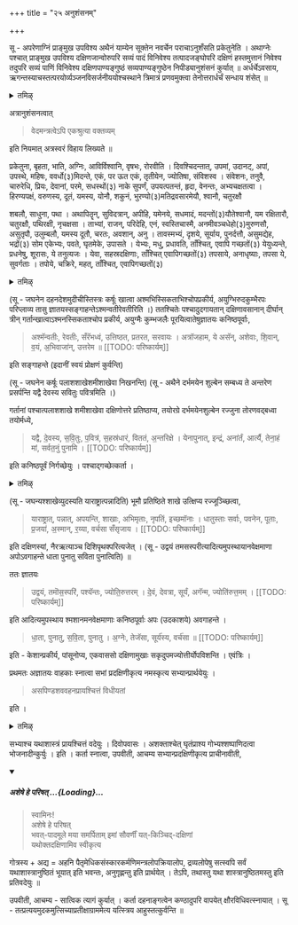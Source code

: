 +++
title = "२५ अनुशंसनम्"

+++

सू - अपरेणाग्निं प्राङ्मुख उपविश्य अथैनं याम्येन सूक्तेन नवर्चेन पराचाऽनुशँसति प्रकेतुनेति । अथाग्नेः पश्चात् प्राङ्मुख उपविश्य दक्षिणजान्वोरुपरि सव्यं पादं विनिवेश्य तत्पादजङ्घोपरि दक्षिणं हस्तमुत्तानं निवेश्य तदुपरि सव्यं पाणिं विनिवेश्य दक्षिणपाण्यङ्गुष्ठं सव्यपाण्यङ्गुष्ठेन निपीड्यानुशंसनं कुर्यात् ॥ अर्धर्चेऽवसाय, ऋगन्तस्याचस्तत्परयोर्व्यञ्जनविसर्जनीययोश्चस्थाने त्रिमात्रं प्रणवमुक्त्वा तेनोत्तरार्धर्चं सन्धाय शंसेत् ॥

<details><summary>तमिऴ्</summary>

## 29 ஏகோத்தர விருத்தி

ப்ரேதத்தை உத்தேசித்துச் செய்யப்படும் சிராத்தங்களில் ஏகோத்தரவிருத்தி என்பது 75 எண்ணிக்கை கொண்டது. முதல் தினத்தன்று 3. 2வது தினத்தன்று 4. இப்படியாக 10வது தினத்தன்று 12 வரும். ஆக மொத்தம் 75 ஆகும். அதை ஆம் ரூபமாகவோ, ஹிரண்ய ரூபமாகவோ அன்றாடம் செய்து வர வேண்டும்.

அவ்விதம் ஒற்றைப் படை தினத்தன்று, அதாவது முதல் நாள், மூன்றாவது நாள், ஐந்தாவது நாள், ஏழாவது நாள், ஒன்பதாவது நாள், பதினொன்றாவது நாள் இவைகளில் நவச்ராத்தத்தை ஆம ரூபமாகவோ ஹிரண்ய ரூபமாகவோ செய்ய வேண்டும்.

</details>

अत्रानुशंसनत्वात् 

> वेदमन्त्रत्वेऽपि एकश्रुत्या वक्तव्यम्

इति नियमात् अत्रस्वरं विहाय लिख्यते ॥

प्रकेतुना, बृहता, भाति, अग्निः, आविर्विश्वानि, वृषभः, रोरवीति । दिवश्चिदन्तात्, उपमां, उदानट्, अपां, उपस्थे, महिषः, ववर्धो(३)मिदन्ते, एकं, पर ऊत एकं, तृतीयेन, ज्योतिषा, संविशस्व । संवेशनः, तनुवै, चारुरेधि, प्रियः, देवानां, परमे, सधस्थों(३) नाके सुपर्णं, उपयत्पतन्तं, हृदा, वेनन्तः, अभ्यचक्षतत्वा । हिरण्यपक्षं, वरुणस्य, दूतं, यमस्य, योनौ, शकुनं, भुरण्यो(३)मतिद्रवसारमेयौ, श्वानौ, चतुरक्षौ

शबलौ, साधुना, पथा । अथापितॄन्, सुविदत्रान्, अपीहि, यमेनये, सधमादं, मदन्तों(३)यौतेश्वानौ, यम रक्षितारौ, चतुरक्षौ, पथिरक्षी, नृचक्षसा । ताभ्यां, राजन्, परिदेहि, एनं, स्वस्तिचास्मै, अनमीवञ्चधेहो(३)मुरुणसौ, असुतृपौ, उलुम्बलौ, यमस्य दूतौ, चरतः, अवशान्, अनु । तावस्मभ्यं, दृशये, सूर्याय, पुनर्दत्तौ, असुमद्येह, भद्रों(३) सोम एकेभ्यः, पवते, घृतमेके, उपासते । येभ्यः, मधु, प्रधावति, ताँश्चित्, एवापि गच्छतों(३) येयुध्यन्ते, प्रधनेषु, शूरासः, ये तनुत्यजः । येवा, सहस्रदक्षिणाः, ताँश्चित् एवापिगच्छतों(३) तपसाये, अनाधृष्याः, तपसा ये, सुवर्गताः । तपोये, चक्रिरे, महत्, ताँश्चित्, एवापिगच्छतों(३)

<details><summary>तमिऴ्</summary>

பிறகு பிண்டத்தை எடுத்துக் கொண்டு நதியிலோ, தடாகத்திலோ இறங்கி, தெற்கு முகமாக நின்று, மேல் நோக்கி எறிந்து, அப்படியே ஸ்னானம் செய்து, பவித்ர விஸர்ஜனம், உபவீதம், ஆசமனம், ஸாத்விகத்யாகம் இவைகளைச் செய்து நன்றாக ஸ்னானம் செய்து நித்யவிதி வஸ்திரத்தை ஜாக்கிரதைப்படுத்த வேண்டும்.

## 30 சிலாதிகள் மாறினால் செய்ய வேண்டியவை மிக கவனத்தில் கொள்ள வேண்டிய விஷயங்கள் —

பிரதம தினம் ஆரம்பித்து, பத்தாவது தினம் பிண்ட பலி விஸர்ஜன பர்யந்தம், வாஸோதக வஸ்திரம், ஜல பாத்ரம், பாக பாத்திரம் இவைகளில் மாறுதல் கூடாது. எதிர்பாராத விதமாக எந்த

</details>


(सू - जघनेन दहनदेशमुदीचीस्तिस्त्रः कर्षूः खात्वा अश्मभिस्सिकताभिश्चोपप्रकीर्य, अयुग्भिरुदकुम्भैरपः परिप्लाव्य तासु ज्ञातयस्सङ्गाहन्तेऽश्मन्वतीरेवतीरिति ।) ततश्चितेः पश्चादुदगायतान् दक्षिणावसानान् दीर्घान् त्रीन् गर्तान्खात्वाऽश्मनस्सिकताश्चोप प्रकीर्य, अयुग्मैः कुम्भजलैः पूरयित्वातेषुज्ञातयः कनिष्ठपूर्वाः, 

> अश्मॅन्वतीः, रेवतीः, सँरॅभध्वं, उत्तिष्ठत, प्रतरत, सरवायः । अत्रॉजहाम, ये असॅन्, अशेवाः, शि॒वान्, व॒यं, अ॒भिवाजा॑न्, उत्तरेम ॥ 
[[TODO: परिष्कार्यम्]]

इति सङ्गाहन्ते (इदानीं स्वयं प्रोक्षणं कुर्वन्ति)

(सू - जघनेन कर्षूः पलाशशाखेशमीशाखेवा निखनन्ति) (सू - अथैने दर्भमयेन शुल्बेन सम्बध्य ते अन्तरेण प्रसर्पन्ति यद्वै देवस्य सवितुः पवित्रमिति ।)

गर्तानां पश्चात्पलाशशाखे शमीशाखेवा दक्षिणोत्तरे प्रतिष्ठाप्य, तयोरग्रे दर्भमयेनशुल्बेन रज्जुना तोरणवद्बध्वा तयोर्मध्ये, 

> यद्वै, दे॒वस्य, स॒वि॒तुः, प॒वित्र॑, स॒हस्र॑धारं, विततं, अ॒न्तरिक्षे । येनापुनात्, इन्द्रं, अना॑र्तं, आर्त्यै, तेना॒हं मां, सर्वत॒नुं पुनामि । 
[[TODO: परिष्कार्यम्]]

इति कनिष्ठपूर्वं निर्गच्छेयुः । पश्चाद्गच्छेत्कर्ता ।

<details><summary>तमिऴ्</summary>

வஸ்து மாறுதல் அடைகிறதோ, அதாவது தொலைந்து போகிறதோ தொலைந்த தினத்தன்று அதே மாதிரியான பொருளை வாங்கி, அந்த வஸ்துவைக் கொண்டு செய்யப்படுகிற காரியங்களை முதல் தினம் ஆரம்பித்து, அதைக் கொண்டே செய்வதாக ஆகர்ஷித்து மறுபடியும் செய்ய வேண்டும்.

உதாஹரணமாக வஸ்திரம் ஐந்தாவது தினத்தன்று தொலைந்து போகிறது. அப்படியாகில், அதே மாதிரி மாற்று வஸ்திரம் வாங்கி, நதி தீரத்தில் முதல் தினம் முதற்கொண்டு செய்யப்பட்ட நான்கு தின வாஸோதகத்தையும் அவ்விதம் கிருஹத்வார குண்டத்தில் வாஸோதகத்தையும் அதே வஸ்திரத்தில் பிண்ட பலிகளை எடுத்துச் சென்றதால் அந்த நான்கு தினத்திற்கான பிண்ட பலியை மறுபடியும் அதே பாத்திரத்தில் தயார் செய்து அந்த நான்கு பிண்ட

</details>

(सू - जघन्यश्शाखेव्युदस्यति याराष्ट्रात्पन्नादिति) भूमौ प्रतिष्ठिते शाखे उत्क्षिप्य रज्जूञ्च्छित्वा, 

> याराष्ट्रात्, पन्नात्, अपयन्ति, शाखाः, अभिमृताः, नृपतिं, इच्छमॉनाः । धातुस्ताः सर्वाः, पवनेन, पूताः, प्र॒जया॑, अ॒स्मान्, र॒य्या, वर्चसा सँसृजाय । 
[[TODO: परिष्कार्यम्]]

इति दक्षिणस्यां, नैरऋत्याञ्च दिशिपृथक्परित्यजेत् । (सू - उद्वयं तमसस्परीत्यादित्यमुपस्थायानवेक्षमाणा अपोऽवगाहन्ते धाता पुनातु सविता पुनात्विति) ॥

ततः ज्ञातयः 

> उद्वयं, तमॊस॒स्परि॑, पश्यॅन्तः, ज्योति॒रुत्तरम् । दे॒वं, देवत्रा, सूर्यं, अगॅन्म, ज्योति॑रुत्त॒मम् । 
[[TODO: परिष्कार्यम्]]

इति आदित्यमुपस्थाय श्मशानमनवेक्षमाणाः कनिष्ठपूर्वाः अपः (उदकाशये) अवगाहन्ते । 

> धा॒ता, पुनातु, स॒वि॒ता, पुनातु । अ॒ग्नेः, तेजॅसा, सूर्य॑स्य, वर्च॑सा ॥ 
[[TODO: परिष्कार्यम्]]

इति - केशान्प्रकीर्य, पांसूनोप्य, एकवाससो दक्षिणामुखाः सकृदुपमज्योत्तीर्योपविशन्ति । एवंत्रिः ।

प्रथमतः अज्ञातयः वाहकाः स्नात्वा सभां प्रदक्षिणीकृत्य नमस्कृत्य सभ्यान्प्रार्थयेयुः । 

> असपिण्डशववहनप्रायश्चित्तं विधीयतां

इति ।

<details><summary>तमिऴ्</summary>

பலிகளை ஸமர்ப்பித்து அந்தத் துணியினால் கொண்டு சேர்க்க வேண்டும். அவ்விதம் பாகம் செய்த பாத்திரம் தொலைந்தால் மறுதினம் வேறு ஒரு பெரிய பாத்திரம் தயார் பண்ணி, கீழே கடந்த நான்கு தின பிண்டங்கள், பலிகள், அன்றைக்கான பிண்ட பலி இவைகளை மட்டும் மறுபடி செய்ய வேண்டும்.

நதி தீர குண்டத்தில் உள்ள சிலை (LIITGNITGTLD ) தொலைந்திருந்தால் வேறு ஒரு பாஷாணத்தை முன்பு மாதிரி தயார் செய்து “ஆயாது தேவ: + சத்ரு ஹத்யை” என்கிற மந்திரத்தினால் குண்டத்தில் ஸ்தாபித்து அங்கேயே லௌகிகாக்னியில் ஆஜ்ய ஸம்ஸ்காரம் செய்யப்பட்ட ஆஜ்யத்தினால் "யமாய ஸோமம் + அரங்க்ருத: ஸ்வாஹா" என்கிற மந்திரத்தினால் ஒரு ஆஹுதி செய்ய வேண்டும். பிறகு அந்தக் குண்டத்தில் கீழே செய்யப்பட்ட

</details>


सभ्याश्च यथाशास्त्रं प्रायश्चित्तं वदेयुः । दिवोपवासः । अशक्ताश्चेत् घृतंप्राश्य गोभ्यश्शष्पाणिदत्वा भोजनादीन्कुर्युः । इति । कर्ता स्नात्वा, उपवीती, आचम्य सभ्यान्प्रदक्षिणीकृत्य प्राचीनावीती, 

<div class="js_include" includetitle="false" newlevelforh1="5" unfilled url="/vedAH_yajuH/taittirIyam/sUtram/ApastambaH/gRhyam/paddhatiH/shrIvaiShNavaH/mantrAdi/asheShe_pariShat_svIkRtya.md">
<details open><summary><h5>अशेषे हे परिषत् ...{Loading}...</h5></summary>

> स्वामिनः!  
अशेषे हे परिषत्  
भवत्-पादमूले मया समर्पिताम् इमां सौवर्णीं यत्-किञ्चिद्-दक्षिणां  
यथोक्तदक्षिणामिव स्वीकृत्य  

</details>
</div>  

गोत्रस्य + अद्य = अहनि पैतृमेधिकसंस्कारकर्मणिमन्त्रलोपक्रियालोप, द्रव्यलोपेषु सत्स्वपि सर्वं यथाशास्त्रानुष्ठितं भूयात् इति भवन्तः, अनुगृह्णन्तु इति प्रार्थयेत् । तेऽपि, तथास्तु यथा शास्त्रानुष्ठितमस्तु इति प्रतिवदेयुः ॥ 

उपवीती, आचम्य - सात्विक त्यागं कुर्यात् । कर्ता दहनाङ्गत्वेन कण्ठादुपरि वापयेत् क्षौरविधिवत्स्नायात् । सू - तत्प्रत्ययमुदकमुत्सिच्याप्रतीक्षाग्राममेत्य यत्स्त्रिय आहुस्तत्कुर्वन्ति ॥ 
